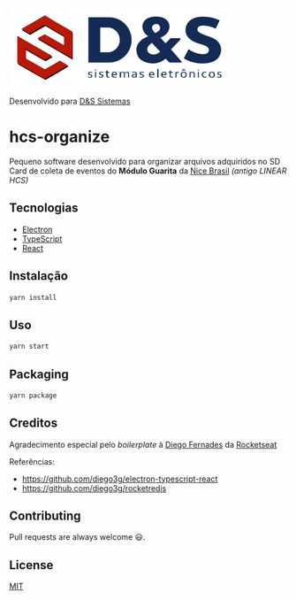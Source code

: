 <img src="./.github/assets/logo.svg" />

Desenvolvido para [D&S Sistemas](https://dessistemas.com.br)

# hcs-organize
Pequeno software desenvolvido para organizar arquivos adquiridos no SD Card de coleta de eventos do **Módulo Guarita** da [Nice Brasil](https://nice.com.br/) *(antigo LINEAR HCS)* 

## Tecnologias
 - [Electron](https://www.electronjs.org/) 
 - [TypeScript](https://www.typescriptlang.org/)
 - [React](https://pt-br.reactjs.org/)


## Instalação

```bash
yarn install
```

## Uso

```bash
yarn start
```

## Packaging

```bash
yarn package
```


## Creditos

Agradecimento especial pelo *boilerplate* à [Diego Fernades](https://github.com/diego3g) da [Rocketseat](https://www.rocketseat.com.br/)

Referências:
 - https://github.com/diego3g/electron-typescript-react
 - https://github.com/diego3g/rocketredis

## Contributing

Pull requests are always welcome 😃.
## License

[MIT](https://choosealicense.com/licenses/mit/)
